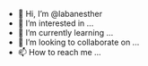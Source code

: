 - 👋 Hi, I’m @labanesther
- 👀 I’m interested in ...
- 🌱 I’m currently learning ...
- 💞️ I’m looking to collaborate on ...
- 📫 How to reach me ...

<!---
labanesther/labanesther is a ✨ special ✨ repository because its `README.md` (this file) appears on your GitHub profile.
You can click the Preview link to take a look at your changes.
--->
